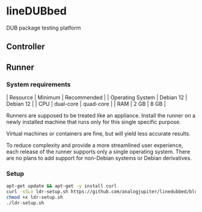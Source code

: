 # lineDUBbed

DUB package testing platform

## Controller

## Runner

### System requirements

| Resource | Minimum | Recommended |
| Operating System | Debian 12 | Debian 12 |
| CPU | dual-core | quad-core |
| RAM | 2 GB | 8 GB |

Runners are supposed to be treated like an appliance.
Install the runner on a newly installed machine
that runs only for this single specific purpose.

Virtual machines or containers are fine,
but will yield less accurate results.

To reduce complexity and provide a more streamlined user experience,
each release of the runner supports only a single operating system.
There are no plans to add support for non-Debian systems or Debian derivatives.

### Setup

```sh
apt-get update && apt-get -y install curl
curl -sSLo ldr-setup.sh https://github.com/analogjupiter/linedubbed/blob/stable/runner/setup.sh?raw=true
chmod +x ldr-setup.sh
./ldr-setup.sh
```
